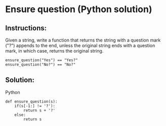 # Ensure question (Python solution)

## Instructions:

Given a string, write a function that returns the string with a question mark ("?") appends to the end, unless the original string ends with a question mark, in which case, returns the original string.

```
ensure_question("Yes") == "Yes?"
ensure_question("No?") == "No?"
```

## Solution:
Python
~~~
def ensure_question(s):
    if(s[-1:] != '?'):
        return s + '?'
    else:
        return s
~~~
